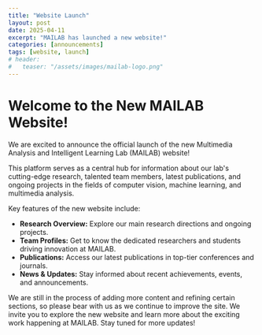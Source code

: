 ```yaml
---
title: "Website Launch"
layout: post
date: 2025-04-11
excerpt: "MAILAB has launched a new website!"
categories: [announcements]
tags: [website, launch]
# header:
#   teaser: "/assets/images/mailab-logo.png"
---
```


# Welcome to the New MAILAB Website!

We are excited to announce the official launch of the new Multimedia Analysis and Intelligent Learning Lab (MAILAB) website!

This platform serves as a central hub for information about our lab's cutting-edge research, talented team members, latest publications, and ongoing projects in the fields of computer vision, machine learning, and multimedia analysis.

Key features of the new website include:

- **Research Overview:** Explore our main research directions and ongoing projects.
- **Team Profiles:** Get to know the dedicated researchers and students driving innovation at MAILAB.
- **Publications:** Access our latest publications in top-tier conferences and journals.
- **News & Updates:** Stay informed about recent achievements, events, and announcements.

We are still in the process of adding more content and refining certain sections, so please bear with us as we continue to improve the site. We invite you to explore the new website and learn more about the exciting work happening at MAILAB. Stay tuned for more updates!